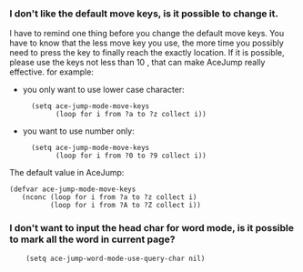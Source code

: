 ### I don't like the default move keys, is it possible to change it.
I have to remind one thing before you change the default move keys. You have to know that the less move key you use, the more time you possibly need to press the key to finally reach the exactly location. If it is possible, please use the keys not less than 10 , that can make AceJump really effective.
for example:

- you only want to use lower case character:

        (setq ace-jump-mode-move-keys
              (loop for i from ?a to ?z collect i))

- you want to use number only:

        (setq ace-jump-mode-move-keys
              (loop for i from ?0 to ?9 collect i))

The default value in AceJump:

    (defvar ace-jump-mode-move-keys
       (nconc (loop for i from ?a to ?z collect i)
              (loop for i from ?A to ?Z collect i))


### I don't want to input the head char for word mode, is it possible to mark all the word in current page?
        (setq ace-jump-word-mode-use-query-char nil)